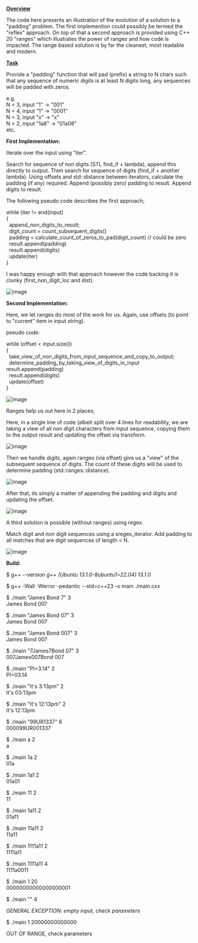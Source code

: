 <ins>**Overview**</ins>

The code here presents an illustration of the evolution of a solution to a "padding" problem. The first implemention could
possibly be termed the "reflex" approach. On top of that a second approach is provided using C++ 20 "ranges" which illustrates
the power of ranges and how code is impacted. The range based solution is by far the cleanest, most readable and modern. 

<ins>**Task**</ins>

Provide a "padding" function that will pad (prefix) a string to N chars such that any sequence of numeric digits is at least N
digits long, any sequences will be padded with zeros. 

e.g. \
N = 3, input "1" -> "001"\
N = 4, input "1" -> "0001"\
N = 3, input "x" -> "x"\
N = 2, input "1a8" -> "01a08"\
etc.




**First Implementation:**

Iterate over the input using "iter".  

Search for sequence of non digits (STL find_if + lambda), append this directly to output. 
Then search for sequence of digits (find_if + another lambda). Using offsets and std::distance between iterators, calculate the padding (if any) required. 
Append (possibly zero) padding to result.
Append digits to result.


The following pseudo code describes the first approach;


while (iter  != end(input)\
{\
  &nbsp; append_non_digits_to_result;\
  &nbsp; digit_count = count_subsequent_digits()  
  &nbsp; padding = calculate_count_of_zeros_to_pad(digit_count) // could be zero  
  &nbsp; result.append(padding)  
  &nbsp; result.append(digits)  
  &nbsp; update(iter)  
}  


I was happy enough with that approach however the code backing it is clunky (first_non_digit_loc and dist). 

![image](https://github.com/grahamers/padding/assets/19392728/882d21f0-fcaf-4bb2-a5fd-4c61c66a0ce4)


**Second Implementation:**

Here, we let ranges do most of the work for us. Again, use offsets (to point to "current" item in input string).

pseudo code:

while (offset < input.size())\
{\
  &nbsp; take_view_of_non_digits_from_input_sequence_and_copy_to_output;\
  &nbsp; determine_padding_by_taking_view_of_digits_in_input 
  &nbsp; result.append(padding)  
  &nbsp; result.append(digits)  
  &nbsp; update(offset)  
}  

![image](https://github.com/grahamers/padding/assets/19392728/9b993261-e2e9-41b0-8547-4a55e689eec7)

Ranges help us out here in 2 places;

Here, in a single line of code (albeit split over 4 lines for readability, we are taking a view of all non
digit characters from input sequence, copying them to the output result and updating the offset via transform.

![image](https://github.com/grahamers/padding/assets/19392728/051e4e16-25ad-448c-bc66-bed51385cefe)



Then we handle digits, again ranges (via offset) give us a "view" of the subsequent sequence of digits. The count of these digits
will be used to determine padding (std::ranges::distance).

![image](https://github.com/grahamers/padding/assets/19392728/02199ad0-6167-46f1-a928-f8890e571da7)


After that, its simply a matter of appending the padding and digits and updating the offset.


![image](https://github.com/grahamers/padding/assets/19392728/5301720a-b5eb-436a-968c-b42b7344f7bf)


A third solution is possible (without ranges) using regex. 

Match digit and non digit sequences using a sregex_iterator. Add padding to all matches that 
are digit sequences of length < N.

![image](https://github.com/grahamers/padding/assets/19392728/fbed0dda-a547-4f6b-8832-f92025ad13dd)


**Build:**

$  g++ --version
*g++ (Ubuntu 13.1.0-8ubuntu1~22.04) 13.1.0*

$ g++ -Wall -Werror -pedantic --std=c++23 -o main ./main.cxx

 
$ ./main "James Bond 7" 3\
James Bond 007

$ ./main "James Bond 07" 3\
James Bond 007

$ ./main "James Bond 007" 3\
James Bond 007

$ ./main "7James7Bond 07" 3\
007James007Bond 007

$ ./main "PI=3.14" 2\
PI=03.14

$ ./main "It's 3:13pm" 2\
It's 03:13pm

$ ./main "It's 12:13pm" 2\
It's 12:13pm

$ ./main "99UR1337" 6\
000099UR001337

$ ./main  a  2\
a

$ ./main  1a  2\
01a

$ ./main  1a1  2\
01a01

$ ./main  11  2\
11

$ ./main  1a11  2\
01a11

$ ./main  11a11  2\
11a11

$ ./main  1111a11  2\
1111a11

$ ./main  1111a11 4\
1111a0011

$ ./main  1 20\
00000000000000000001

$ ./main  "" 4

*GENERAL EXCEPTION: empty input, check parameters*

$ ./main  1 20000000000000

OUT OF RANGE, check parameters


